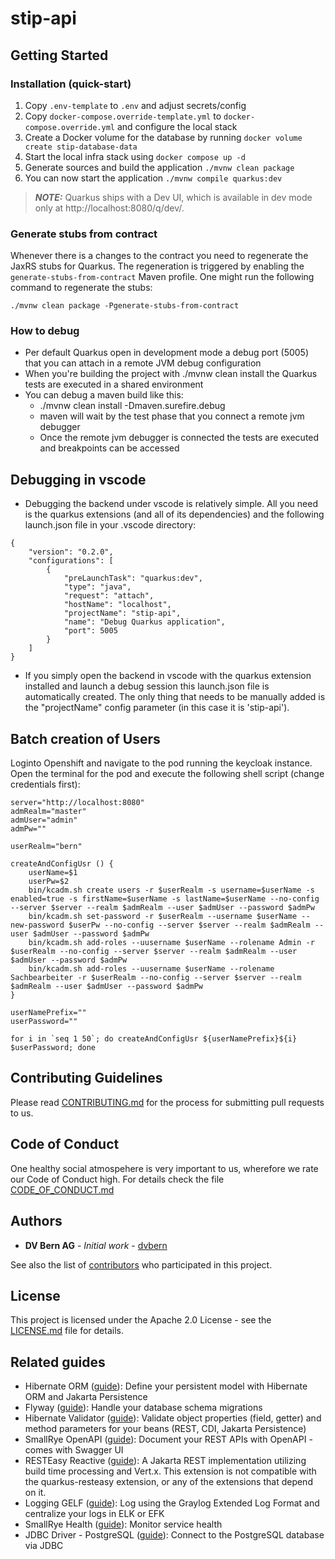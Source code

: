 # stip-api

## Getting Started

### Installation (quick-start)

1. Copy `.env-template` to `.env` and adjust secrets/config
2. Copy `docker-compose.override-template.yml` to `docker-compose.override.yml` and configure the local stack
3. Create a Docker volume for the database by running `docker volume create stip-database-data`
4. Start the local infra stack using `docker compose up -d`
5. Generate sources and build the application `./mvnw clean package`
6. You can now start the application `./mvnw compile quarkus:dev`

> **_NOTE:_**  Quarkus ships with a Dev UI, which is available in dev mode only at http://localhost:8080/q/dev/.

### Generate stubs from contract

Whenever there is a changes to the contract you need to regenerate the JaxRS stubs for Quarkus. The regeneration is
triggered by enabling the `generate-stubs-from-contract` Maven profile. One might run the following command to regenerate the stubs:

```shell
./mvnw clean package -Pgenerate-stubs-from-contract
```

### How to debug

* Per default Quarkus open in development mode a debug port (5005) that you can attach in a remote JVM debug configuration
* When you're building the project with ./mvnw clean install the Quarkus tests are executed in a shared environment
* You can debug a maven build like this:
  * ./mvnw clean install -Dmaven.surefire.debug
  * maven will wait by the test phase that you connect a remote jvm debugger
  * Once the remote jvm debugger is connected the tests are executed and breakpoints can be accessed

## Debugging in vscode
  * Debugging the backend under vscode is relatively simple. All you need is the quarkus extensions (and all of its dependencies) and the following launch.json file in your .vscode directory:  
  ```
  {
      "version": "0.2.0",
      "configurations": [
          {
              "preLaunchTask": "quarkus:dev",
              "type": "java",
              "request": "attach",
              "hostName": "localhost",
              "projectName": "stip-api",
              "name": "Debug Quarkus application",
              "port": 5005
          }
      ]
  }
  ```
  * If you simply open the backend in vscode with the quarkus extension installed and launch a debug session this launch.json file is automatically created. The only thing that needs to be manually added is the "projectName" config parameter (in this case it is 'stip-api').  

## Batch creation of Users

Loginto Openshift and navigate to the pod running the keycloak instance.  
Open the terminal for the pod and execute the following shell script (change credentials first):

```
server="http://localhost:8080"
admRealm="master"
admUser="admin"
admPw=""

userRealm="bern"

createAndConfigUsr () {
    userName=$1
    userPw=$2
    bin/kcadm.sh create users -r $userRealm -s username=$userName -s enabled=true -s firstName=$userName -s lastName=$userName --no-config --server $server --realm $admRealm --user $admUser --password $admPw
    bin/kcadm.sh set-password -r $userRealm --username $userName --new-password $userPw --no-config --server $server --realm $admRealm --user $admUser --password $admPw
    bin/kcadm.sh add-roles --uusername $userName --rolename Admin -r $userRealm --no-config --server $server --realm $admRealm --user $admUser --password $admPw
    bin/kcadm.sh add-roles --uusername $userName --rolename Sachbearbeiter -r $userRealm --no-config --server $server --realm $admRealm --user $admUser --password $admPw
}

userNamePrefix=""
userPassword=""

for i in `seq 1 50`; do createAndConfigUsr ${userNamePrefix}${i} $userPassword; done
```

## Contributing Guidelines

Please read [CONTRIBUTING.md](CONTRIBUTING.md) for the process for submitting pull requests to us.

## Code of Conduct

One healthy social atmospehere is very important to us, wherefore we rate our Code of Conduct high.
For details check the file [CODE_OF_CONDUCT.md](CODE_OF_CONDUCT.md)

## Authors

* **DV Bern AG** - *Initial work* - [dvbern](https://github.com/dvbern)

See also the list of [contributors](https://github.com/dvbern/(RepoName)/contributors)
who participated in this project.

## License

This project is licensed under the Apache 2.0 License - see the [LICENSE.md](LICENSE.md) file for details.

## Related guides

- Hibernate ORM ([guide](https://quarkus.io/guides/hibernate-orm)): Define your persistent model with Hibernate ORM and Jakarta Persistence
- Flyway ([guide](https://quarkus.io/guides/flyway)): Handle your database schema migrations
- Hibernate Validator ([guide](https://quarkus.io/guides/validation)): Validate object properties (field, getter) and method parameters for your beans (REST, CDI, Jakarta Persistence)
- SmallRye OpenAPI ([guide](https://quarkus.io/guides/openapi-swaggerui)): Document your REST APIs with OpenAPI - comes with Swagger UI
- RESTEasy Reactive ([guide](https://quarkus.io/guides/resteasy-reactive)): A Jakarta REST implementation utilizing build time processing and Vert.x. This extension is not compatible with the quarkus-resteasy extension, or any of the extensions that depend on it.
- Logging GELF ([guide](https://quarkus.io/guides/centralized-log-management)): Log using the Graylog Extended Log Format and centralize your logs in ELK or EFK
- SmallRye Health ([guide](https://quarkus.io/guides/smallrye-health)): Monitor service health
- JDBC Driver - PostgreSQL ([guide](https://quarkus.io/guides/datasource)): Connect to the PostgreSQL database via JDBC
